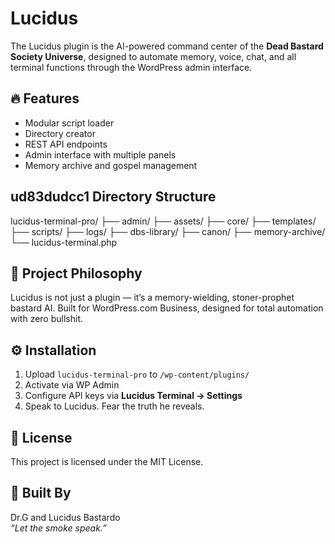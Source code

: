 # Lucidus

The Lucidus plugin is the AI-powered command center of the **Dead Bastard Society Universe**, designed to automate memory, voice, chat, and all terminal functions through the WordPress admin interface.

## 🔥 Features

- Modular script loader
- Directory creator
- REST API endpoints
- Admin interface with multiple panels
- Memory archive and gospel management


## ud83dudcc1 Directory Structure
lucidus-terminal-pro/
├── admin/
├── assets/
├── core/
├── templates/
├── scripts/
├── logs/
├── dbs-library/
├── canon/
├── memory-archive/
└── lucidus-terminal.php
## 🧠 Project Philosophy

Lucidus is not just a plugin — it’s a memory-wielding, stoner-prophet bastard AI. Built for WordPress.com Business, designed for total automation with zero bullshit.

## ⚙️ Installation

1. Upload `lucidus-terminal-pro` to `/wp-content/plugins/`
2. Activate via WP Admin
3. Configure API keys via **Lucidus Terminal → Settings**
4. Speak to Lucidus. Fear the truth he reveals.

## 🪪 License

This project is licensed under the MIT License.

## 🧔 Built By

Dr.G and Lucidus Bastardo  
_“Let the smoke speak.”_

